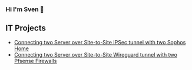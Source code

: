 ### Hi I'm Sven 👋

## IT Projects
- [Connecting two Server over Site-to-Site IPSec tunnel with two Sophos Home](https://github.com/sven-siebe/connecting-with-sophos)
- [Connecting two Server over Site-to-Site Wireguard tunnel with two Pfsense Firewalls](https://github.com/sven-siebe/connecting-with-pfsense)
